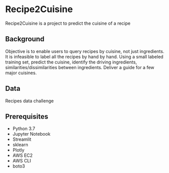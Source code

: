 # Recipe2Cuisine

Recipe2Cuisine is a project to predict the cuisine of a recipe

## Background

Objective is to enable users to query recipes by cuisine, not just ingredients. It is infeasible to label all the recipes by hand by hand. Using a small labeled training set, predict the cuisine, identify the driving ingredients, similarities/dissimilarities between ingredients. Deliver a guide for a few major cuisines. 

## Data

Recipes data challenge

## Prerequisites

* Python 3.7
* Jupyter Notebook
* Streamlit
* sklearn
* Plotly
* AWS EC2
* AWS CLI
* boto3


